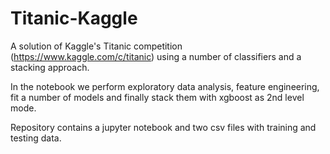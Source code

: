 # Titanic-Kaggle
A solution of Kaggle's Titanic competition (https://www.kaggle.com/c/titanic) using a number of classifiers and a stacking approach.

In the notebook we perform exploratory data analysis, feature engineering, fit a number of models and finally stack them with xgboost as 2nd level mode. 

Repository contains a jupyter notebook and two csv files with training and testing data.

